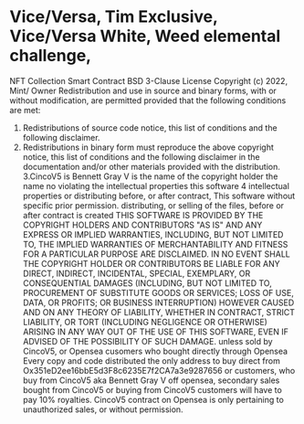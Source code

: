 # Vice/Versa, Tim Exclusive, Vice/Versa White, Weed elemental challenge, 
NFT Collection Smart Contract
BSD 3-Clause License
Copyright (c) 2022, Mint/ Owner
Redistribution and use in source and binary forms, with or without
modification, are permitted provided that the following conditions are met:
1. Redistributions of source code notice, this
   list of conditions and the following disclaimer.
2. Redistributions in binary form must reproduce the above copyright notice,
   this list of conditions and the following disclaimer in the documentation
   and/or other materials provided with the distribution.
3.CincoV5 is Bennett Gray V is the name of the copyright holder the name
  no violating the intellectual properties
   this software 
 4 intellectual properties or distributing before,  or after contract,
   This software without specific prior permission. 
   distributing, or selling of the files, before or after contract is created
THIS SOFTWARE IS PROVIDED BY THE COPYRIGHT HOLDERS AND CONTRIBUTORS "AS IS"
AND ANY EXPRESS OR IMPLIED WARRANTIES, INCLUDING, BUT NOT LIMITED TO, THE
IMPLIED WARRANTIES OF MERCHANTABILITY AND FITNESS FOR A PARTICULAR PURPOSE ARE
DISCLAIMED. IN NO EVENT SHALL THE COPYRIGHT HOLDER OR CONTRIBUTORS BE LIABLE
FOR ANY DIRECT, INDIRECT, INCIDENTAL, SPECIAL, EXEMPLARY, OR CONSEQUENTIAL
DAMAGES (INCLUDING, BUT NOT LIMITED TO, PROCUREMENT OF SUBSTITUTE GOODS OR
SERVICES; LOSS OF USE, DATA, OR PROFITS; OR BUSINESS INTERRUPTION) HOWEVER
CAUSED AND ON ANY THEORY OF LIABILITY, WHETHER IN CONTRACT, STRICT LIABILITY,
OR TORT (INCLUDING NEGLIGENCE OR OTHERWISE) ARISING IN ANY WAY OUT OF THE USE
OF THIS SOFTWARE, EVEN IF ADVISED OF THE POSSIBILITY OF SUCH DAMAGE.
unless sold by CincoV5, or Opensea cusomers who bought directly through Opensea 
Every copy and code distributed
the only address to buy direct from Ox351eD2ee16bbE5d3F8c6235E7f2CA7a3e9287656 or customers, who buy from CincoV5 aka Bennett Gray V off opensea,
secondary sales bought from CincoV5 or buying from CincoV5 customers will have to pay 10% royalties.
CincoV5 contract on Opensea is only pertaining to unauthorized sales, or without permission.
